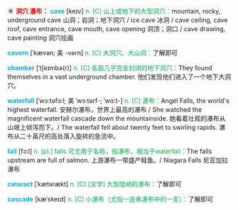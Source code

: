 ☀ <font color="red">**洞穴 瀑布：**</font>
<font color="sky blue">**cave**</font> [keɪv] 
<font color="#00b050">n. [C] 山上或地下的大型洞穴：</font>mountain, rocky, underground cave 山洞；岩洞；地下洞穴 / ice cave 冰洞 / cave ceiling, cave roof, cave entrance, cave mouth, cave opening 洞顶；洞口 / cave drawing, cave painting 洞穴绘画
             
<font color="sky blue">**cavern**</font> [ˈkævən; 美 -vərn]
<font color="#00b050">n. [C] 大洞穴、大山洞：</font>了解即可         
           
<font color="sky blue">**chamber**</font> [ˈtʃeɪmbə(r)]
<font color="#00b050">n. [C] 各面几乎完全封闭的地下洞穴：</font>They found themselves in a vast underground chamber. 他们发现他们进入了一个地下大洞穴。
 
<font color="sky blue">**waterfall**</font> [ˈwɔ:təfɔ:l; 美 ˈwɔ:tərf-; ˈwɑ:t-]
<font color="#00b050">n. [C] 瀑布：</font>Angel Falls, the world's highest waterfall. 安赫尔瀑布，世界上最高的瀑布 / She watched the magnificent waterfall cascade down the mountainside. 她看着壮观的瀑布从山坡上倾泻而下。/ The waterfall fell about twenty feet to swirling rapids. 瀑布从二十英尺的高处落入旋转的急流中。

<font color="sky blue">**fall**</font> [fɔ:l] 
<font color="#00b050">n. [pl.] falls 可尤用于名称，指瀑布，相当于waterfall：</font>The falls upstream are full of salmon. 上游瀑布一带盛产鲑鱼。/ Niagara Falls 尼亚加拉瀑布
           
<font color="sky blue">**cataract**</font> [ˈkætərækt]
<font color="#00b050">n. [C] [文学] 大型陡峭的瀑布：</font>了解即可
           
<font color="sky blue">**cascade**</font> [kæˈskeɪd]
<font color="#00b050">n. [C] 小瀑布（尤指一连串瀑布中的一支）：</font>了解即可



